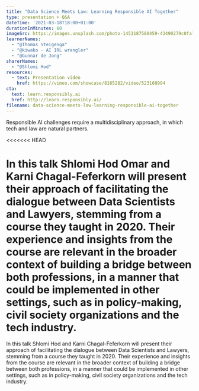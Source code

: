 ```yaml
---
title: "Data Science Meets Law: Learning Responsible AI Together"
type: presentation + Q&A
dateTime: '2021-03-18T18:00+01:00'
durationInMinutes: 60
imageSrc: https://images.unsplash.com/photo-1451187580459-43490279c0fa?ixid=MXwxMjA3fDB8MHxwaG90by1wYWdlfHx8fGVufDB8fHw%3D&ixlib=rb-1.2.1&auto=format&fit=crop&w=1952&q=80
learnerNames:
  - "@Thomas Steigenga"
  - "@kiwako - AI IRL wrangler"
  - "@Gunnar de Jong"
sharerNames:
  - "@Shlomi Hod"
resources:
  - text: Presentation video
    href: https://vimeo.com/showcase/8165282/video/523160994
cta:
  text: learn.responsibly.ai
  href: http://learn.responsibly.ai/
filename: data-science-meets-law-learning-responsible-ai-together
---
```


Responsible AI challenges require a multidisciplinary approach, in which tech and law are natural partners.

<!--more-->

<<<<<<< HEAD

# In this talk Shlomi Hod Omar and Karni Chagal-Feferkorn will present their approach of facilitating the dialogue between Data Scientists and Lawyers, stemming from a course they taught in 2020. Their experience and insights from the course are relevant in the broader context of building a bridge between both professions, in a manner that could be implemented in other settings, such as in policy-making, civil society organizations and the tech industry.

In this talk Shlomi Hod and Karni Chagal-Feferkorn will present their approach of facilitating the dialogue between Data Scientists and Lawyers, stemming from a course they taught in 2020. Their experience and insights from the course are relevant in the broader context of building a bridge between both professions, in a manner that could be implemented in other settings, such as in policy-making, civil society organizations and the tech industry.


<div class="typeform-widget" data-url="https://form.typeform.com/to/sqIgEwxF?typeform-medium=embed-snippet" data-transparency="100" data-hide-headers="true" data-hide-footer="true" style="width: 100%; height: 500px;"></div> <script> (function() { var qs,js,q,s,d=document, gi=d.getElementById, ce=d.createElement, gt=d.getElementsByTagName, id="typef_orm", b="https://embed.typeform.com/"; if(!gi.call(d,id)) { js=ce.call(d,"script"); js.id=id; js.src=b+"embed.js"; q=gt.call(d,"script")[0]; q.parentNode.insertBefore(js,q) } })() </script>
